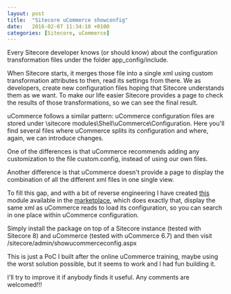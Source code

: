 ```yaml
---
layout: post
title:  "Sitecore uCommerce showconfig"
date:   2016-02-07 11:34:10 +0100
categories: [Sitecore, uCommerce]
---
```



Every Sitecore developer knows (or should know) about the configuration transformation files under the folder app_config/include.
<!--more-->

When Sitecore starts, it merges those file into a single xml using custom transformation attributes to then, read its settings from there. We as developers, create new configuration files hoping that Sitecore understands them as we want. To make our life easier Sitecore provides a page to check the results of those transformations, so we can see the final result.

uCommerce follows a similar pattern: uCommerce configuration files are stored under \sitecore modules\Shell\uCommerce\Configuration. Here you'll find several files where uCommerce splits its configuration and where, again, we can introduce changes.

One of the differences is that uCommerce recommends adding any customization to the file custom.config, instead of using our own files.

Another difference is that uCommerce doesn't provide a page to display the combination of all the different xml files in one single view.

To fill this gap, and with a bit of reverse engineering I have created [this](https://github.com/ClearPeopleLtd/CommerceShowConfig/blob/uCommerece6/uCommerce%20ShowConfig/Sitecore%20packages/1.0/ClearPeople%20uCommerce%20Showconfig-1.0.zip) module available in the [marketplace](https://marketplace.sitecore.net/en/Modules/U/uCommerce_Showconfig.aspx), which does exactly that, display the same xml as uCommerce reads to load its configuration, so you can search in one place within uCommerce configuration.

Simply install the package on top of a Sitecore instance (tested with Sitecore 8) and uCommerce (tested with uCommerce 6.7) and then visit /sitecore/admin/showucommerceconfig.aspx

This is just a PoC I built after the online uCommerce training, maybe using the worst solution possible, but it seems to work and I had fun building it.

I'll try to improve it if anybody finds it useful. Any comments are welcomed!!!